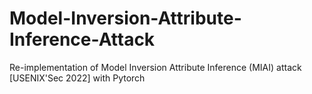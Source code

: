 # Model-Inversion-Attribute-Inference-Attack
 Re-implementation of Model Inversion Attribute Inference (MIAI) attack [USENIX'Sec 2022] with Pytorch
